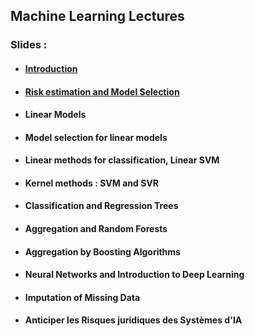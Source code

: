 ## Machine Learning Lectures

### Slides : 

-  #### [Introduction](/pdfcours/Introduction.pdf) 

-  #### [Risk estimation and Model Selection](/pdfcours/RiskEstim.pdf) 

- #### Linear Models

- #### Model selection for linear models 

- #### Linear methods for classification, Linear SVM

- #### Kernel methods : SVM and SVR

- #### Classification and Regression Trees 

- #### Aggregation and Random Forests

- #### Aggregation by Boosting Algorithms

- #### Neural Networks and Introduction to Deep Learning

- #### Imputation of Missing Data

- #### Anticiper les Risques juridiques des Systèmes d'IA




